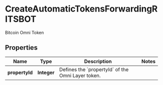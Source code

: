 

# CreateAutomaticTokensForwardingRITSBOT

Bitcoin Omni Token

## Properties

Name | Type | Description | Notes
------------ | ------------- | ------------- | -------------
**propertyId** | **Integer** | Defines the &#x60;propertyId&#x60; of the Omni Layer token. | 



